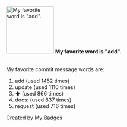 <img src="https://my-badges.github.io/my-badges/favorite-word.png" alt="My favorite word is &quot;add&quot;." title="My favorite word is &quot;add&quot;." width="128">
<strong>My favorite word is &quot;add&quot;.</strong>
<br><br>

My favorite commit message words are:

1. add (used 1452 times)
2. update (used 1110 times)
3. :arrow_up: (used 866 times)
4. docs: (used 837 times)
5. request (used 716 times)


Created by <a href="https://github.com/my-badges/my-badges">My Badges</a>